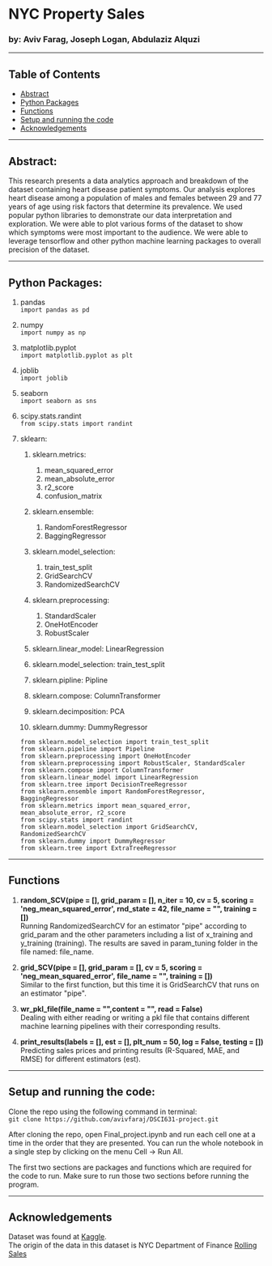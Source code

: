 # NYC Property Sales

### by: Aviv Farag, Joseph Logan, Abdulaziz Alquzi

---

## Table of Contents
 * [Abstract](#abstract)
 * [Python Packages](#python-packages)
 * [Functions](#functions)
 * [Setup and running the code](#setup-and-running-the-code)
 * [Acknowledgements](#acknowledgements)
 

---

## Abstract: 
This research presents a data analytics approach and breakdown of the dataset containing heart disease patient symptoms. 
Our analysis explores heart disease among a population of males and females between 29 and 77 years of age using risk factors that determine its prevalence.
We used popular python libraries to demonstrate our data interpretation and exploration.
We were able to plot various forms of the dataset to show which symptoms were most important to the audience.
We were able to leverage tensorflow and other python machine learning packages to overall precision of the dataset. 

---

## Python Packages:
1. pandas <br>
 `import pandas as pd`
 
1. numpy <br>
`import numpy as np`

1. matplotlib.pyplot <br>
`import matplotlib.pyplot as plt`

1. joblib <br>
`import joblib`

1. seaborn <br>
`import seaborn as sns`

1. scipy.stats.randint <br>
`from scipy.stats import randint`

1. sklearn:
	1. sklearn.metrics:
		  1. mean_squared_error
		  2. mean_absolute_error
		  3. r2_score
		  4. confusion_matrix

	1. sklearn.ensemble:
	    1. RandomForestRegressor
	    2. BaggingRegressor
	    
	1. sklearn.model_selection:
	    1. train_test_split
	    2. GridSearchCV
	    3. RandomizedSearchCV
      
	1. sklearn.preprocessing: 
	    1. StandardScaler 
	    2. OneHotEncoder 
	    3. RobustScaler 
	 
	1. sklearn.linear_model: LinearRegression
	1. sklearn.model_selection: train_test_split
	1. sklearn.pipline: Pipline 
	1. sklearn.compose: ColumnTransformer 
	1. sklearn.decimposition: PCA 
	1. sklearn.dummy: DummyRegressor
	
  
 
  
	```
    from sklearn.model_selection import train_test_split
    from sklearn.pipeline import Pipeline
    from sklearn.preprocessing import OneHotEncoder
    from sklearn.preprocessing import RobustScaler, StandardScaler
    from sklearn.compose import ColumnTransformer
    from sklearn.linear_model import LinearRegression
    from sklearn.tree import DecisionTreeRegressor
    from sklearn.ensemble import RandomForestRegressor, BaggingRegressor
    from sklearn.metrics import mean_squared_error, mean_absolute_error, r2_score
    from scipy.stats import randint
    from sklearn.model_selection import GridSearchCV, RandomizedSearchCV
    from sklearn.dummy import DummyRegressor
    from sklearn.tree import ExtraTreeRegressor
	```

---
## Functions
1. **random_SCV(pipe = [], 
               grid_param = [],
               n_iter = 10, 
               cv = 5, 
               scoring = 'neg_mean_squared_error', 
               rnd_state = 42, 
               file_name = "",
              training = [])** <br>
Running RandomizedSearchCV for an estimator "pipe" according to grid_param and the other parameters including a list of x_training and y_training (training). The results are saved in param_tuning folder in the file named: file_name.

1. **grid_SCV(pipe = [], grid_param = [], cv = 5, scoring = 'neg_mean_squared_error', file_name = "", training = [])** <br>
Similar to the first function, but this time it is GridSearchCV that runs on an estimator "pipe".

1. **wr_pkl_file(file_name = "",content = "", read = False)** <br>
Dealing with either reading or writing a pkl file that contains different machine learning pipelines with their corresponding results.

1. **print_results(labels = [], est = [], plt_num = 50, log = False, testing = [])** <br>
Predicting sales prices and printing results (R-Squared, MAE, and RMSE) for different estimators (est). 

---

## Setup and running the code:
Clone the repo using the following command in terminal:<br>
	`git clone https://github.com/avivfaraj/DSCI631-project.git`
	
After cloning the repo, open Final_project.ipynb and run each cell one at a time in the order that they are presented. You can run the whole notebook in a single step by clicking on the menu Cell -> Run All.<br>

The first two sections are packages and functions which are required for the code to run. Make sure to run those two sections before running the program. 

---

## Acknowledgements

Dataset was found at [Kaggle](https://www.kaggle.com/new-york-city/nyc-property-sales). <br>
The origin of the data in this dataset is NYC Department of Finance [Rolling Sales](https://www1.nyc.gov/site/finance/taxes/property-rolling-sales-data.page)


